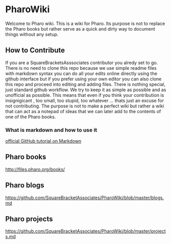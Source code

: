 # PharoWiki
Welcome to Pharo wiki. This is a wiki for Pharo. Its purpose is not to replace the Pharo books but rather serve as a quick and dirty way to document things without any setup. 

## How to Contribute
If you are a SquareBracketsAsssociates contributor you alredy set to go. There is no need to clone this repo because we use simple readme files with markdown syntax you can do all your edits online directly using the github interface but if you prefer using your own editor you can also clone this repo and proceed into editing and adding files. There is nothing special, just standard github workflow. We try to keep it as simple as possible and as unofficial as possible. This means that even if you think your contribution is insignigicant , too small, too stupid, too whatever ... thats just an excuse for not contributing. The purpose is not to make a perfect wiki but rather a wiki that can act as a notepad of ideas that we can later add to the contents of one of the Pharo books.

### What is markdown and how to use it

[official GitHub tutorial on Markdown](https://guides.github.com/features/mastering-markdown/)

## Pharo books

http://files.pharo.org/books/

## Pharo blogs

https://github.com/SquareBracketAssociates/PharoWiki/blob/master/blogs.md
                                                                                                        
## Pharo projects

https://github.com/SquareBracketAssociates/PharoWiki/blob/master/projects.md
